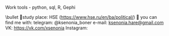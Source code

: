 Work tools -  python, sql, R, Gephi

\bullet 📓study place: HSE (https://www.hse.ru/en/ba/political/)
📩 you can find me with:
  telegram: @ksenonia_boner
  e-mail: ksenonia.hare@gmail.com
  VK: https://vk.com/xsenonia
  Instagram: 
